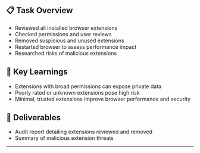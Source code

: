 

## 📋 Task Overview

- Reviewed all installed browser extensions
- Checked permissions and user reviews
- Removed suspicious and unused extensions
- Restarted browser to assess performance impact
- Researched risks of malicious extensions

## 🔐 Key Learnings

- Extensions with broad permissions can expose private data
- Poorly rated or unknown extensions pose high risk
- Minimal, trusted extensions improve browser performance and security

## 📁 Deliverables

- Audit report detailing extensions reviewed and removed
- Summary of malicious extension threats

---


